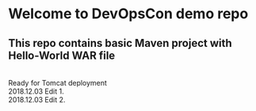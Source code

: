 # Welcome to DevOpsCon demo repo
## This repo contains basic Maven project with Hello-World WAR file 
<BR> Ready for Tomcat deployment 
<BR> 2018.12.03 Edit 1.
<BR> 2018.12.03 Edit 2.

